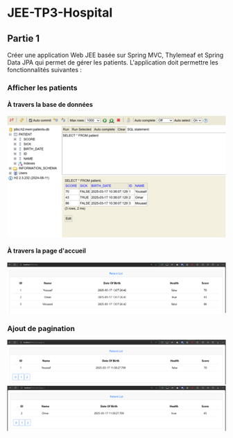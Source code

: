 # JEE-TP3-Hospital
 
## Partie 1
Créer une application Web JEE basée sur Spring MVC, Thylemeaf et Spring Data JPA qui permet de gérer les patients. L'application doit permettre les fonctionnalités suivantes :

### Afficher les patients
#### À travers la base de données
![img.png](img.png)
#### À travers la page d'accueil
![img_1.png](img_1.png)

### Ajout de pagination
![img_2.png](img_2.png)
![img_3.png](img_3.png)